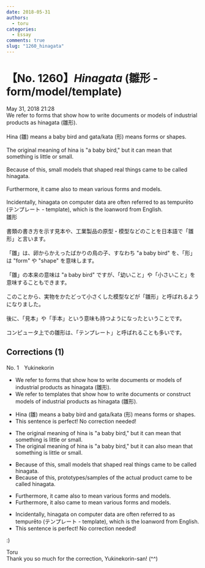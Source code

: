 ```yaml
---
date: 2018-05-31
authors:
  - toru
categories:
  - Essay
comments: true
slug: "1260_hinagata"
---
```


# 【No. 1260】<strong><em>Hinagata</em></strong> (雛形 - form/model/template)
<div class="date">May 31, 2018 21:28</div>
<div id="post"><div id="body_show_ori">
We refer to forms that show how to write documents or models of industrial products as hinagata (雛形).<br/><br/>Hina (雛) means a baby bird and gata/kata (形) means forms or shapes.<br/><br/>The original meaning of hina is "a baby bird," but it can mean that something is little or small.<br/><br/>Because of this, small models that shaped real things came to be called hinagata.<br/><br/>Furthermore, it came also to mean various forms and models.<br/><br/>Incidentally, hinagata on computer data are often referred to as tempurēto (テンプレート - template), which is the loanword from English.
</div></div>

<!-- more -->

<div id="post_ja"><div id="body_show_mo">
雛形<br/><br/>書類の書き方を示す見本や、工業製品の原型・模型などのことを日本語で「雛形」と言います。<br/><br/>「雛」は、卵からかえったばかりの鳥の子、すなわち "a baby bird" を、「形」は "form" や "shape" を意味します。<br/><br/>「雛」の本来の意味は "a baby bird" ですが、「幼いこと」や「小さいこと」を意味することもできます。<br/><br/>このことから、実物をかたどって小さくした模型などが「雛形」と呼ばれるようになりました。<br/><br/>後に、「見本」や「手本」という意味も持つようになったということです。<br/><br/>コンピュータ上での雛形は、「テンプレート」と呼ばれることも多いです。
</div></div>

## Corrections (1)
<div id="block"><div class="first_name"> No. 1　<span class="just_name">Yukinekorin</span></div><div id="block2">
<ul class="correction_field">
<li class="incorrect">We refer to forms that show how to write documents or models of industrial products as hinagata (雛形).</li>
<li class="corrected correct">
We refer to <span class="f_blue">templates</span> that show how to write documents or <span class="f_blue">construct </span>models of industrial products as hinagata (雛形).
</li>
</ul>
<ul class="correction_field">
<li class="incorrect">Hina (雛) means a baby bird and gata/kata (形) means forms or shapes.</li>
<li class="corrected perfect">This sentence is perfect! No correction needed!</li>
</ul>
<ul class="correction_field">
<li class="incorrect">The original meaning of hina is "a baby bird," but it can mean that something is little or small.</li>
<li class="corrected correct">
The original meaning of hina is "a baby bird," but it can <span class="f_blue">also </span>mean that something is little or small.
</li>
</ul>
<ul class="correction_field">
<li class="incorrect">Because of this, small models that shaped real things came to be called hinagata.</li>
<li class="corrected correct">
Because of this, <span class="f_blue">prototypes/samples of the actual product </span>came to be called hinagata.
</li>
</ul>
<ul class="correction_field">
<li class="incorrect">Furthermore, it came also to mean various forms and models.</li>
<li class="corrected correct">
Furthermore, it <span class="f_blue">also came</span> to mean various forms and models.
</li>
</ul>
<ul class="correction_field">
<li class="incorrect">Incidentally, hinagata on computer data are often referred to as tempurēto (テンプレート - template), which is the loanword from English.</li>
<li class="corrected perfect">This sentence is perfect! No correction needed!</li>
</ul>
<p class="comment_small">
 :)
</p>

</div><div class="name"><span class="just_name">Toru</span><br>
Thank you so much for the correction, Yukinekorin-san! (^^)
</div>
</div>
